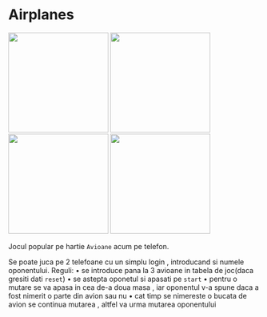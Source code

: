 # Airplanes

<img src="https://i.postimg.cc/XNg3JjYF/Screenshot-20190111-131509.png" width="200"> <img src="https://i.postimg.cc/c49SRFYL/Screenshot-20190111-131618.png" width="200"> <img src="https://i.postimg.cc/WbbVqBdy/Screenshot-20190111-131656.png" width="200"> <img src="https://i.postimg.cc/K81yJtrr/Screenshot-20190111-131729.png" width="200">

Jocul popular pe hartie `Avioane` acum pe telefon.

Se poate juca pe 2 telefoane cu un simplu login , introducand si numele oponentului.
Reguli:
 • se introduce pana la 3 avioane in tabela de joc(daca gresiti dati `reset`)
 • se astepta oponetul si apasati pe `start`
 • pentru o mutare se va apasa in cea de-a doua masa , iar oponentul v-a spune daca a fost nimerit o parte din avion sau nu
 • cat timp se nimereste o bucata de avion se continua mutarea , altfel va urma mutarea oponentului
 
